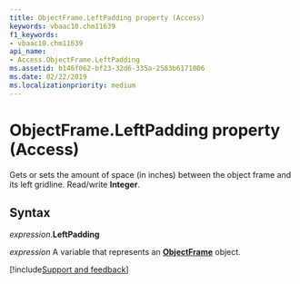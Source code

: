 ```yaml
---
title: ObjectFrame.LeftPadding property (Access)
keywords: vbaac10.chm11639
f1_keywords:
- vbaac10.chm11639
api_name:
- Access.ObjectFrame.LeftPadding
ms.assetid: b146f062-bf23-32d6-335a-2583b6171006
ms.date: 02/22/2019
ms.localizationpriority: medium
---
```



# ObjectFrame.LeftPadding property (Access)

Gets or sets the amount of space (in inches) between the object frame and its left gridline. Read/write **Integer**.


## Syntax

_expression_.**LeftPadding**

_expression_ A variable that represents an **[ObjectFrame](Access.ObjectFrame.md)** object.




[!include[Support and feedback](~/includes/feedback-boilerplate.md)]